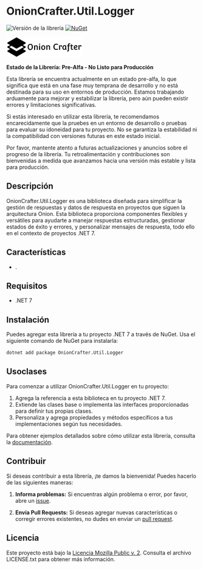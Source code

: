 # OnionCrafter.Util.Logger

![Versión de la librería](https://img.shields.io/badge/Versi%C3%B3n-1.0.0-brightgreen) [![NuGet](https://img.shields.io/nuget/v/OnionCrafter.Util.Logger.svg)](https://www.nuget.org/packages/OnionCrafter.Util.Logger/)

![](https://raw.githubusercontent.com/Dtopiast/OnionCrafter.Util.Logger/main/Images/Logo.png)

**Estado de la Librería: Pre-Alfa - No Listo para Producción**

Esta librería se encuentra actualmente en un estado pre-alfa, lo que significa que está en una fase muy temprana de desarrollo y no está destinada para su uso en entornos de producción. Estamos trabajando arduamente para mejorar y estabilizar la librería, pero aún pueden existir errores y limitaciones significativas.

Si estás interesado en utilizar esta librería, te recomendamos encarecidamente que la pruebes en un entorno de desarrollo o pruebas para evaluar su idoneidad para tu proyecto. No se garantiza la estabilidad ni la compatibilidad con versiones futuras en este estado inicial.

Por favor, mantente atento a futuras actualizaciones y anuncios sobre el progreso de la librería. Tu retroalimentación y contribuciones son bienvenidas a medida que avanzamos hacia una versión más estable y lista para producción.

## Descripción

OnionCrafter.Util.Logger es una biblioteca diseñada para simplificar la gestión de respuestas y datos de respuesta en proyectos que siguen la arquitectura Onion. Esta biblioteca proporciona componentes flexibles y versátiles para ayudarte a manejar respuestas estructuradas, gestionar estados de éxito y errores, y personalizar mensajes de respuesta, todo ello en el contexto de proyectos .NET 7.

## Características

- .

## Requisitos

- .NET 7

## Instalación

Puedes agregar esta librería a tu proyecto .NET 7 a través de NuGet. Usa el siguiente comando de NuGet para instalarla:

```bash
dotnet add package OnionCrafter.Util.Logger
```

## Usoclases

Para comenzar a utilizar OnionCrafter.Util.Logger en tu proyecto:

1. Agrega la referencia a esta biblioteca en tu proyecto .NET 7.
2. Extiende las clases base o implementa las interfaces proporcionadas para definir tus propias clases.
3. Personaliza y agrega propiedades y métodos específicos a tus implementaciones según tus necesidades.

Para obtener ejemplos detallados sobre cómo utilizar esta librería, consulta la [documentación](https://github.com/Dtopiast/OnionCrafter.Util.Logger/wiki).

## Contribuir

Si deseas contribuir a esta librería, ¡te damos la bienvenida! Puedes hacerlo de las siguientes maneras:

1. **Informa problemas:** Si encuentras algún problema o error, por favor, abre un [issue](https://github.com/dtopiast/OnionCrafter.Util.Logger/issues).

2. **Envía Pull Requests:** Si deseas agregar nuevas características o corregir errores existentes, no dudes en enviar un [pull request](https://github.com/dtopiast/OnionCrafter.Util.Logger/pulls).

## Licencia

Este proyecto está bajo la [Licencia Mozilla Public v. 2](LICENSE.txt). Consulta el archivo LICENSE.txt para obtener más información.
